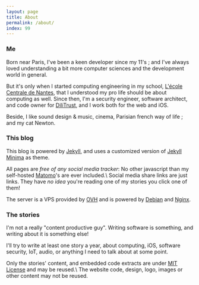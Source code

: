 ```yaml
---
layout: page
title: About
permalink: /about/
index: 99
---
```


### Me

Born near Paris, I've been a keen developer since my 11's ; and I've always loved understanding a bit more computer sciences and the development world in general.
<!--more-->
But it's only when I started computing engineering in my school, [L'école Centrale de Nantes][ecn], that I understood my pro life should be about computing as well.
Since then, I'm a security engineer, software architect, and code owner for [DiliTrust][dilitrust], and I work both for the web and iOS.

Beside, I like sound design & music, cinema, Parisian french way of life ; and my cat Newton.

### This blog

This blog is powered by [Jekyll][jekyll], and uses a customized version of [Jekyll Minima][jekyll-minima] as theme.

All pages are *free of any social media tracker*: No other javascript than my self-hosted [Matomo][matomo]'s are ever included.\\
Social media share links are just links. They have *no idea* you're reading one of my stories you click one of them!

The server is a VPS provided by [OVH][ovh] and is powered by [Debian][debian] and [Nginx][nginx].

### The stories

I'm not a really "content productive guy". Writing software is something, and writing about it is something else!

I'll try to write at least one story a year, about computing, iOS, software security, IoT, audio, or anything I need to talk about at some point.

Only the stories' content, and embedded code extracts are under [MIT License][mit] and may be reused.\\
The website code, design, logo, images or other content may not be reused.


[ecn]: https://www.ec-nantes.fr/
[dilitrust]: https://www.dilitrust.com/
[jekyll]: https://jekyllrb.com/
[jekyll-minima]: https://github.com/jekyll/minima
[matomo]: https://matomo.org/
[ovh]: https://www.ovh.com/
[debian]: https://www.debian.org/
[nginx]: https://www.nginx.com/
[mit]: https://opensource.org/licenses/MIT
